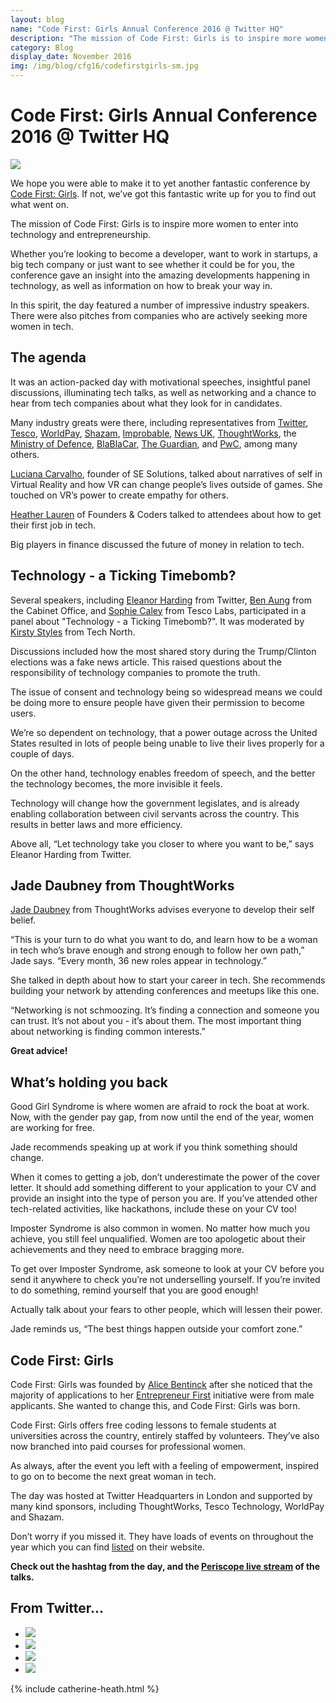 ```yaml
---
layout: blog
name: "Code First: Girls Annual Conference 2016 @ Twitter HQ"
description: "The mission of Code First: Girls is to inspire more women to enter into technology and entrepreneurship. ​Whether you’re looking to become a developer, want to work in startups, a big tech company or just want to see whether it could be for you, the conference gave an insight into the amazing developments happening in technology, as well as information on how to break your way in."
category: Blog
display_date: November 2016
img: /img/blog/cfg16/codefirstgirls-sm.jpg
---
```


<h1>Code First: Girls Annual Conference 2016 @ Twitter HQ</h1>

<img src="/img/blog/cfg16/codefirstgirls.jpg" class="img-rounded img-fluid" />

<p>We hope you were able to make it to yet another fantastic conference by <a href="http://www.codefirstgirls.org.uk" target="_blank">Code First: Girls</a>. If not, we’ve got this fantastic write up for you to find out what went on.</p> 

<p>The mission of Code First: Girls is to inspire more women to enter into technology and entrepreneurship. ​</p>

<p>Whether you’re looking to become a developer, want to work in startups, a big tech company or just want to see whether it could be for you, the conference gave an insight into the amazing developments happening in technology, as well as information on how to break your way in.</p>

<p>In this spirit, the day featured a number of impressive industry speakers. There were also pitches from companies who are actively seeking more women in tech.</p> 

<h2>The agenda</h2>

<p>It was an action-packed day with motivational speeches, insightful panel discussions, illuminating tech talks, as well as networking and a chance to hear from tech companies about what they look for in candidates. ​</p>

<p>Many industry greats were there, including representatives from 
    <a href="http://twitter.com" target="_blank">Twitter</a>, 
    <a href="https://www.tescolabs.com" target="_blank">Tesco</a>, 
    <a href="http://www.worldpay.com" target="_blank">WorldPay</a>, 
    <a href="http://www.shazam.com" target="_blank">Shazam</a>, 
    <a href="https://improbable.io" target="_blank">Improbable</a>, 
    <a href="https://www.news.co.uk" target="_blank">News UK</a>, 
    <a href="https://www.thoughtworks.com" target="_blank">ThoughtWorks</a>, 
    the <a href="https://www.gov.uk/government/organisations/ministry-of-defence" target="_blank">Ministry of Defence</a>, 
    <a href="https://www.blablacar.co.uk" target="_blank">BlaBlaCar</a>, 
    <a href="https://www.theguardian.com/uk" target="_blank">The Guardian</a>, 
    and <a href="http://www.pwc.co.uk" target="_blank">PwC</a>, 
    among many others.</p> 

<p><a href="https://twitter.com/LCarvalhoSe" target="_blank">Luciana Carvalho</a>, founder of SE Solutions, talked about narratives of self in Virtual Reality and how VR can change people’s lives outside of games. She touched on VR’s power to create empathy for others.</p> 

<p><a href="https://twitter.com/heatherlauren" target="_blank">Heather Lauren</a> of Founders & Coders talked to attendees about how to get their first job in tech.</p> 

<p>Big players in finance discussed the future of money in relation to tech.</p> 


<h2>Technology - a Ticking Timebomb?</h2>

<p>Several speakers, including <a href="https://twitter.com/tweetanor" target="_blank">Eleanor Harding</a> from Twitter, <a href="https://www.gov.uk/government/organisations/cabinet-office" target="_blank">Ben Aung</a> from the Cabinet Office, and <a href="https://twitter.com/Tesco" target="_blank">Sophie Caley</a> from Tesco Labs, participated in a panel about "Technology - a Ticking Timebomb?". It was moderated by <a href="https://twitter.com/kirstystyles1" target="_blank">Kirsty Styles</a> from Tech North.</p> 

<p>Discussions included how the most shared story during the Trump/Clinton elections was a fake news article. This raised questions about the responsibility of technology companies to promote the truth.</p> 

<p>The issue of consent and technology being so widespread means we could be doing more to ensure people have given their permission to become users.</p> 

<p>We’re so dependent on technology, that a power outage across the United States resulted in lots of people being unable to live their lives properly for a couple of days.</p> 

<p>On the other hand, technology enables freedom of speech, and the better the technology becomes, the more invisible it feels.</p> 

<p>Technology will change how the government legislates, and is already enabling collaboration between civil servants across the country. This results in better laws and more efficiency.</p> 

<p>Above all, “Let technology take you closer to where you want to be,” says Eleanor Harding from Twitter.</p> 


<h2>Jade Daubney from ThoughtWorks</h2>

<p><a href="https://twitter.com/JadeyDaubney" target="_blank">Jade Daubney</a> from ThoughtWorks advises everyone to develop their self belief.</p> 

<p>“This is your turn to do what you want to do, and learn how to be a woman in tech who’s brave enough and strong enough to follow her own path,” Jade says. “Every month, 36 new roles appear in technology.”</p> 

<p>She talked in depth about how to start your career in tech. She recommends building your network by attending conferences and meetups like this one.</p> 

<p>“Networking is not schmoozing. It’s finding a connection and someone you can trust. It’s not about you - it’s about them. The most important thing about networking is finding common interests.”</p> 

<p><b>Great advice!</b></p> 


<h2>What’s holding you back</h2>

<p>Good Girl Syndrome is where women are afraid to rock the boat at work. Now, with the gender pay gap, from now until the end of the year, women are working for free.</p> 

<p>Jade recommends speaking up at work if you think something should change.</p> 

<p>When it comes to getting a job, don’t underestimate the power of the cover letter. It should add something different to your application to your CV and provide an insight into the type of person you are. If you’ve attended other tech-related activities, like hackathons, include these on your CV too!</p> 

<p>Imposter Syndrome is also common in women. No matter how much you achieve, you still feel unqualified. Women are too apologetic about their achievements and they need to embrace bragging more.</p> 

<p>To get over Imposter Syndrome, ask someone to look at your CV before you send it anywhere to check you’re not underselling yourself. If you’re invited to do something, remind yourself that you are good enough!</p> 

<p>Actually talk about your fears to other people, which will lessen their power.</p> 

<p>Jade reminds us, “The best things happen outside your comfort zone.”</p> 


<h2>Code First: Girls</h2>

<p>Code First: Girls was founded by <a href="https://twitter.com/Alicebentinck" target="_blank">Alice Bentinck</a> after she noticed that the majority of applications to her <a href="https://twitter.com/efLDN" target="_blank">Entrepreneur First</a> initiative were from male applicants. She wanted to change this, and Code First: Girls was born.</p> 

<p>Code First: Girls offers free coding lessons to female students at universities across the country, entirely staffed by volunteers. They’ve also now branched into paid courses for professional women.</p> 

<p>As always, after the event you left with a feeling of empowerment, inspired to go on to become the next great woman in tech.</p> 

<p>The day was hosted at Twitter Headquarters in London and supported by many kind sponsors, including ThoughtWorks, Tesco Technology, WorldPay and Shazam.</p> 

<p>Don’t worry if you missed it. They have loads of events on throughout the year which you can find <a href="http://www.codefirstgirls.org.uk/upcoming-events.html" target="_blank">listed</a> on their website.</p> 

<p><b>Check out the hashtag from the day, and the <a href="https://www.periscope.tv/w/1nAKEkWErMRJL" target="_blank">Periscope live stream</a> of the talks.</b></p> 


<h2>From Twitter...</h2>
<ul class="list-group">
    <li class="list-group-item">
        <a href="https://twitter.com/umarcela/status/797199570933518336" target="_blank">
            <img src="/img/blog/cfg16/tweet1.png" class="img-rounded img-fluid" />
        </a>
    </li>
    <li class="list-group-item">
        <a href="https://twitter.com/eda_wu/status/797403334646857728" target="_blank">
            <img src="/img/blog/cfg16/tweet2.png" class="img-rounded img-fluid" />
        </a>
    </li>
    <li class="list-group-item">
        <a href="https://twitter.com/CharlotteBRF/status/797435584465825792" target="_blank">
            <img src="/img/blog/cfg16/tweet3.png" class="img-rounded img-fluid" />
        </a>
    </li>
    <li class="list-group-item">
        <a href="https://twitter.com/JeffTijssen/status/797456356076875777" target="_blank">
            <img src="/img/blog/cfg16/tweet4.png" class="img-rounded img-fluid" />
        </a>
    </li>
</ul>

{% include catherine-heath.html %}
